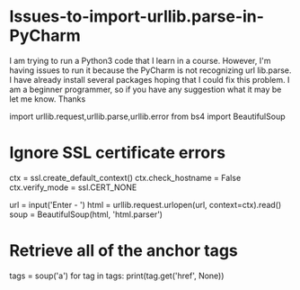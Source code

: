 # Issues-to-import-urllib.parse-in-PyCharm
I am trying to run a Python3 code that I learn in a course. However, I'm having issues to run it because the PyCharm is not recognizing url lib.parse. I have already install several packages hoping that I could fix this problem. I am a beginner programmer, so if you have any suggestion what it may be let me know. Thanks

import urllib.request,urllib.parse,urllib.error
from bs4 import BeautifulSoup

# Ignore SSL certificate errors
ctx = ssl.create_default_context()
ctx.check_hostname = False
ctx.verify_mode = ssl.CERT_NONE

url = input('Enter - ')
html = urllib.request.urlopen(url, context=ctx).read()
soup = BeautifulSoup(html, 'html.parser')

# Retrieve all of the anchor tags
tags = soup('a')
for tag in tags:
    print(tag.get('href', None))

